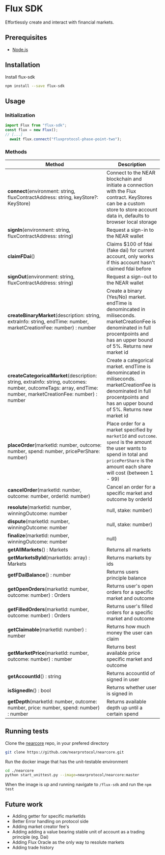 # Flux SDK
Effortlessly create and interact with financial markets.

## Prerequisites
* [Node.js](https://nodejs.org/en/)

## Installation
Install flux-sdk
```bash
npm install --save flux-sdk
```

## Usage

### Initialization

```js
import Flux from "flux-sdk";
const flux = new Flux();
// [...]
  await flux.connect("fluxprotocol-phase-point-two");
```

### Methods

| Method        | Description           |
| ------------- |-------------|
| **connect**(environment: string, fluxContractAddress: string, keyStore?: KeyStore)      | Connect to the NEAR blockchain and initiate a connection with the Flux contract. KeyStores can be a custom store to store account data in, defaults to browser local storage  |
| **signIn**(environment: string, fluxContractAddress: string)      | Request a sign-in to the NEAR wallet  |
| **claimFDai**()      | Claims $100 of fdai (fake dai) for current account, only works if this account hasn't claimed fdai before  |
| **signOut**(environment: string, fluxContractAddress: string)      | Request a sign-out to the NEAR wallet  |
| **createBinaryMarket**(description: string, extraInfo: string, endTime: number, marketCreationFee: number) : number      | Create a binary (Yes/No) market. endTime is denomincated in miliseconds. marketCreationFee is denominated in full procentpoints and has an upper bound of 5%. Returns new market id  |
| **createCategoricalMarket**(description: string,  extraInfo: string, outcomes: number, outcomeTags: array<string>, endTime: number, marketCreationFee: number) : number      | Create a categorical market. endTime is denomincated in miliseconds. marketCreationFee is denominated in full procentpoints and has an upper bound of 5%. Returns new market id   |
| **placeOrder**(marketId: number, outcome: number, spend: number, pricePerShare: number)       | Place order for a market specified by `marketId` and `outcome`. `spend` is the amount the user wants to spend in total and `pricePerShare` is the amount each share will cost (between 1 - 99)    |
| **cancelOrder**(marketId: number, outcome: number, orderId: number)       | Cancel an order for a specific market and outcome by orderId    |
| **resolute**(marketId: number, winningOutcome: number | null, stake: number)       | Resolute a specific market. `winningOutcome` being the index of the winning outcome. `stake` is the amount of tokens to stake in a specific outcome. If the user things the market is invalid pass `null` as the winning outcome   |
| **dispute**(marketId: number, winningOutcome: number | null, stake: number)       | Dispute the previous outcome by staking on a new outcome. `winningOutcome` is the outcome id of the outcome the users believes is true. `stake` is the amount of tokens to stake in a specific outcome. If the user things the market is invalid pass `null` as the winning outcome     |
| **finalize**(marketId: number, winningOutcome: number | null)       | Finalize a specific market, `winningOutcome` only is to be used by the protocol owner and can be ignored.    |
| **getAllMarkets**() : Markets      | Returns all markets     |
| **getMarketsById**(marketIds: array<number>) : Markets       | Returns markets by ids  |
| **getFDaiBalance**() : number      | Returns users principle balance     |
| **getOpenOrders**(marketId: number, outcome: number) : Orders       | Returns user's open orders for a specific market and outcome     |
| **getFilledOrders**(marketId: number, outcome: number) : Orders      | Returns user's filled orders for a specific market and outcome     |
| **getClaimable**(marketId: number) : number      | Returns how much money the user can claim     |
| **getMarketPrice**(marketId: number, outcome: number) : number      | Returns best available price specific market and outcome    |
| **getAccountId**() : string       | Returns accountId of signed in user    |
| **isSignedIn**() : bool      | Returns whether user is signed in    |
| **getDepth**(marketId: number, outcome: number, price: number, spend: number) : number      | Returns available depth up until a certain spend   |

## Running tests

Clone the [nearcore](https://nodejs.org/en/) repo, in your prefered directory
```bash
git clone https://github.com/nearprotocol/nearcore.git
```

Run the docker image that has the unit-testable environment
```bash
cd ./nearcore
python start_unittest.py --image=nearprotocol/nearcore:master
```

When the image is up and running navigate to `/flux-sdk` and run the `npm test`


## Future work

* Adding getter for specific marketIds
* Better Error handling on protocol side
* Adding market creator fee's
* Adding adding a value bearing stable unit of account as a trading principle (eg. Dai)
* Adding Flux Oracle as the only way to resolute markets
* Adding trade history
